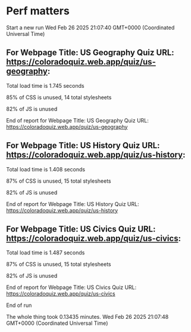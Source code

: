 # Perf matters


Start a new run
Wed Feb 26 2025 21:07:40 GMT+0000 (Coordinated Universal Time)








## For Webpage Title: US Geography Quiz URL: https://coloradoquiz.web.app/quiz/us-geography: 


Total load time is 1.745 seconds


85% of CSS is unused, 14 total stylesheets


82% of JS is unused


End of report for Webpage Title: US Geography Quiz URL: https://coloradoquiz.web.app/quiz/us-geography




## For Webpage Title: US History Quiz URL: https://coloradoquiz.web.app/quiz/us-history: 


Total load time is 1.408 seconds


87% of CSS is unused, 15 total stylesheets


82% of JS is unused


End of report for Webpage Title: US History Quiz URL: https://coloradoquiz.web.app/quiz/us-history




## For Webpage Title: US Civics Quiz URL: https://coloradoquiz.web.app/quiz/us-civics: 


Total load time is 1.487 seconds


87% of CSS is unused, 15 total stylesheets


82% of JS is unused


End of report for Webpage Title: US Civics Quiz URL: https://coloradoquiz.web.app/quiz/us-civics


End of run


The whole thing took 0.13435 minutes.
Wed Feb 26 2025 21:07:48 GMT+0000 (Coordinated Universal Time)




